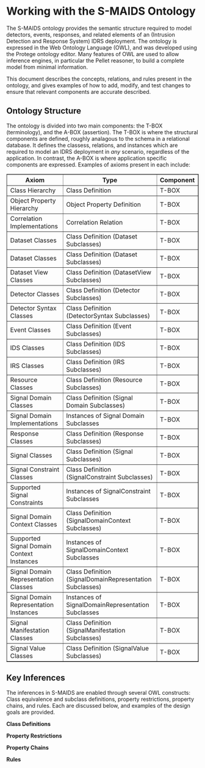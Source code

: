 Working with the S-MAIDS Ontology
========

The S-MAIDS ontology provides the semantic structure required to model detectors, events, responses, and related elements of an (Intrusion Detection and Response System) IDRS deployment.
The ontology is expressed in the Web Ontology Language (OWL), and was developed using the Protege ontology editor. Many features of OWL are used to allow inference engines, in particular the Pellet reasoner, to build a complete model from minimal information.

This document describes the concepts, relations, and rules present in the ontology, and gives examples of how to add, modify, and test changes to ensure that relevant components are accurate described.


Ontology Structure
------------------

The ontology is divided into two main components: the T-BOX (terminology), and the A-BOX (assertion). The T-BOX is where the structural components are defined, roughly analagous to the schema in a relational database. It defines the classess, relations, and instances which are required to model an IDRS deployment in *any* scenario, regardless of the application. In contrast, the A-BOX is where application specific components are expressed. Examples of axioms present in each include:

<table border=1>
    <tr>
        <th> Axiom </th>
        <th> Type </th>
        <th> Component </th>
    </tr>
    <tr>
        <td> Class Hierarchy </td>
        <td> Class Definition </td>
        <td> T-BOX </td>
    </tr>
    <tr>
        <td> Object Property Hierarchy </td>
        <td> Object Property Definition </td>
        <td> T-BOX </td>
    </tr>
    <tr>
        <td> Correlation Implementations </td>
        <td> Correlation Relation</td>
        <td> T-BOX </td>
    </tr>
    <tr>
        <td> Dataset Classes </td>
        <td> Class Definition (Dataset Subclasses) </td>
        <td> T-BOX </td>
    </tr>
    <tr>
        <td> Dataset Classes </td>
        <td> Class Definition (Dataset Subclasses) </td>
        <td> T-BOX </td>
    </tr>
    <tr>
        <td> Dataset View Classes </td>
        <td> Class Definition (DatasetView Subclasses) </td>
        <td> T-BOX </td>
    </tr>
    <tr>
        <td> Detector Classes </td>
        <td> Class Definition (Detector Subclasses) </td>
        <td> T-BOX </td>
    </tr>
    <tr>
        <td> Detector Syntax Classes </td>
        <td> Class Definition (DetectorSyntax Subclasses) </td>
        <td> T-BOX </td>
    </tr>
    <tr>
        <td> Event Classes </td>
        <td> Class Definition (Event Subclasses) </td>
        <td> T-BOX </td>
    </tr>
    <tr>
        <td> IDS Classes </td>
        <td> Class Definition (IDS Subclasses) </td>
        <td> T-BOX </td>
    </tr>
    <tr>
        <td> IRS Classes </td>
        <td> Class Definition (IRS Subclasses) </td>
        <td> T-BOX </td>
    </tr>
    <tr>
        <td> Resource Classes </td>
        <td> Class Definition (Resource Subclasses) </td>
        <td> T-BOX </td>
    </tr>
    <tr>
        <td> Signal Domain Classes </td>
        <td> Class Definition (Signal Domain Subclasses) </td>
        <td> T-BOX </td>
    </tr>
    <tr>
        <td> Signal Domain Implementations </td>
        <td> Instances of Signal Domain Subclasses </td>
        <td> T-BOX </td>
    </tr>
    <tr>
        <td> Response Classes </td>
        <td> Class Definition (Response Subclasses) </td>
        <td> T-BOX </td>
    </tr>
    <tr>
        <td> Signal Classes </td>
        <td> Class Definition (Signal Subclasses) </td>
        <td> T-BOX </td>
    </tr>
    <tr>
        <td> Signal Constraint Classes </td>
        <td> Class Definition (SignalConstraint Subclasses) </td>
        <td> T-BOX </td>
    </tr>
    <tr>
        <td> Supported Signal Constraints </td>
        <td> Instances of SignalConstraint Subclasses </td>
        <td> T-BOX </td>
    </tr>
    <tr>
        <td> Signal Domain Context Classes </td>
        <td> Class Definition (SignalDomainContext Subclasses) </td>
        <td> T-BOX </td>
    </tr>
    <tr>
        <td> Supported Signal Domain Context Instances </td>
        <td> Instances of SignalDomainContext Subclasses</td>
        <td> T-BOX </td>
    </tr>
    <tr>
        <td> Signal Domain Representation Classes </td>
        <td> Class Definition (SignalDomainRepresentation Subclasses)</td>
        <td> T-BOX </td>
    </tr>
    <tr>
        <td> Signal Domain Representation Instances </td>
        <td> Instances of SignalDomainRepresentation Subclasses</td>
        <td> T-BOX </td>
    </tr>
    <tr>
        <td> Signal Manifestation Classes </td>
        <td> Class Definition (SignalManifestation Subclasses)</td>
        <td> T-BOX </td>
    </tr>
    <tr>
        <td> Signal Value Classes </td>
        <td> Class Definition (SignalValue Subclasses)</td>
        <td> T-BOX </td>
    </tr>
</table>

Key Inferences
--------------
The inferences in S-MAIDS are enabled through several OWL constructs: Class equivalence and subclass definitions, property restrictions, property chains, and rules. Each are discussed below, and examples of the design goals are provided.

**Class Definitions**

**Property Restrictions**

**Property Chains**

**Rules**